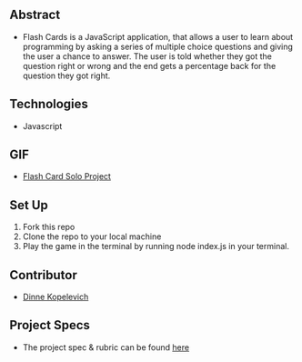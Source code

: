 ## Abstract
  - Flash Cards is a JavaScript application, that allows a user to learn about programming by asking a series of multiple choice questions and giving the user a chance to answer. The user is told whether they got the question right or wrong and the end gets a percentage back for the question they got right.

## Technologies
  - Javascript


## GIF
  - [Flash Card Solo Project](https://user-images.githubusercontent.com/63877492/178082323-b8809729-f448-4c34-8176-b62bd9e283b3.gif)


## Set Up
1. Fork this repo  
2. Clone the repo to your local machine
3. Play the game in the terminal by running node index.js in your terminal.

## Contributor
  - [Dinne Kopelevich](https://github.com/DinneK)


## Project Specs
  - The project spec & rubric can be found [here](https://frontend.turing.edu/projects/flash-cards.html)
